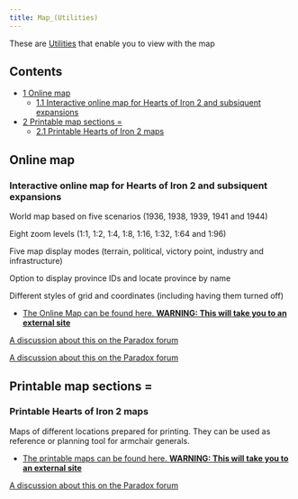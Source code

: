 ```yaml
---
title: Map_(Utilities)
---
```

 These are [Utilities](/wiki/Utilities "Utilities") that enable you to view with the map

Contents
--------

*   [1 Online map](#Online_map)
    *   [1.1 Interactive online map for Hearts of Iron 2 and subsiquent expansions](#Interactive_online_map_for_Hearts_of_Iron_2_and_subsiquent_expansions)
*   [2 Printable map sections =](#Printable_map_sections_.3D)
    *   [2.1 Printable Hearts of Iron 2 maps](#Printable_Hearts_of_Iron_2_maps)

Online map
----------

### Interactive online map for Hearts of Iron 2 and subsiquent expansions

World map based on five scenarios (1936, 1938, 1939, 1941 and 1944)

Eight zoom levels (1:1, 1:2, 1:4, 1:8, 1:16, 1:32, 1:64 and 1:96)

Five map display modes (terrain, political, victory point, industry and infrastructure)

Option to display province IDs and locate province by name

Different styles of grid and coordinates (including having them turned off)

*   [The Online Map can be found here. **WARNING: This will take you to an external site**](http://www.ederon.net/hoi2iom.aspx)

[A discussion about this on the Paradox forum](https://forum.paradoxplaza.com/forum/index.php?threads/hoi2-online-map-not-only-for-modders.199294/)

[A discussion about this on the Paradox forum](https://forum.paradoxplaza.com/forum/index.php?threads/clickable-world-map.180972/)

Printable map sections =
------------------------

### Printable Hearts of Iron 2 maps

Maps of different locations prepared for printing. They can be used as reference or planning tool for armchair generals.

*   [The printable maps can be found here. **WARNING: This will take you to an external site**](http://www.ederon.net/HeartsofIron2/Downloads/PrintableMaps/tabid/81/Default.aspx)

[A discussion about this on the Paradox forum](https://forum.paradoxplaza.com/forum/index.php?threads/printable-maps-for-hoi2.193673/)